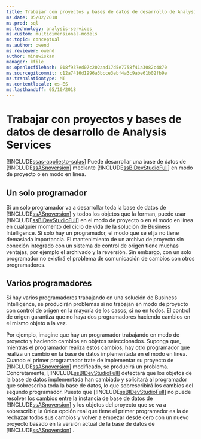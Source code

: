 ```yaml
---
title: Trabajar con proyectos y bases de datos de desarrollo de Analysis Services | Documentos de Microsoft
ms.date: 05/02/2018
ms.prod: sql
ms.technology: analysis-services
ms.custom: multidimensional-models
ms.topic: conceptual
ms.author: owend
ms.reviewer: owend
author: minewiskan
manager: kfile
ms.openlocfilehash: 018f937ed07c202aad17d5e7758f41a3082c4870
ms.sourcegitcommit: c12a7416d1996a3bcce3ebf4a3c9abe61b02fb9e
ms.translationtype: MT
ms.contentlocale: es-ES
ms.lasthandoff: 05/10/2018
---
```

# <a name="work-with-analysis-services-projects-and-databases-in-development"></a>Trabajar con proyectos y bases de datos de desarrollo de Analysis Services
[!INCLUDE[ssas-appliesto-sqlas](../../includes/ssas-appliesto-sqlas.md)]
  Puede desarrollar una base de datos de [!INCLUDE[ssASnoversion](../../includes/ssasnoversion-md.md)] mediante [!INCLUDE[ssBIDevStudioFull](../../includes/ssbidevstudiofull-md.md)] en modo de proyecto o en modo en línea.  
  
## <a name="single-developer"></a>Un solo programador  
 Si un solo programador va a desarrollar toda la base de datos de [!INCLUDE[ssASnoversion](../../includes/ssasnoversion-md.md)] y todos los objetos que la forman, puede usar [!INCLUDE[ssBIDevStudioFull](../../includes/ssbidevstudiofull-md.md)] en el modo de proyecto o en el modo en línea en cualquier momento del ciclo de vida de la solución de Business Intelligence. Si solo hay un programador, el modo que se elija no tiene demasiada importancia. El mantenimiento de un archivo de proyecto sin conexión integrado con un sistema de control de origen tiene muchas ventajas, por ejemplo el archivado y la reversión. Sin embargo, con un solo programador no existirá el problema de comunicación de cambios con otros programadores.  
  
## <a name="multiple-developers"></a>Varios programadores  
 Si hay varios programadores trabajando en una solución de Business Intelligence, se producirán problemas si no trabajan en modo de proyecto con control de origen en la mayoría de los casos, si no en todos. El control de origen garantiza que no haya dos programadores haciendo cambios en el mismo objeto a la vez.  
  
 Por ejemplo, imagine que hay un programador trabajando en modo de proyecto y haciendo cambios en objetos seleccionados. Suponga que, mientras el programador realiza estos cambios, hay otro programador que realiza un cambio en la base de datos implementada en el modo en línea. Cuando el primer programador trate de implementar su proyecto de [!INCLUDE[ssASnoversion](../../includes/ssasnoversion-md.md)] modificado, se producirá un problema. Concretamente, [!INCLUDE[ssBIDevStudioFull](../../includes/ssbidevstudiofull-md.md)] detectará que los objetos de la base de datos implementada han cambiado y solicitará al programador que sobrescriba toda la base de datos, lo que sobrescribirá los cambios del segundo programador. Puesto que [!INCLUDE[ssBIDevStudioFull](../../includes/ssbidevstudiofull-md.md)] no puede resolver los cambios entre la instancia de base de datos de [!INCLUDE[ssASnoversion](../../includes/ssasnoversion-md.md)] y los objetos del proyecto que se va a sobrescribir, la única opción real que tiene el primer programador es la de rechazar todos sus cambios y volver a empezar desde cero con un nuevo proyecto basado en la versión actual de la base de datos de [!INCLUDE[ssASnoversion](../../includes/ssasnoversion-md.md)] .  
  
  
